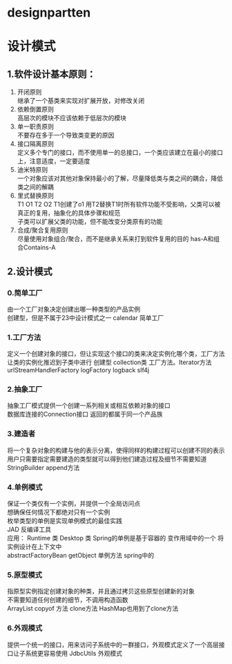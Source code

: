 # designpartten
# 设计模式
## 1.软件设计基本原则：
1. 开闭原则  
继承了一个基类来实现对扩展开放，对修改关闭
2. 依赖倒置原则  
高层次的模块不应该依赖于低层次的模块
3. 单一职责原则  
不要存在多于一个导致类变更的原因
4. 接口隔离原则  
定义多个专门的接口，而不使用单一的总接口，一个类应该建立在最小的接口上，注意适度，一定要适度
5. 迪米特原则  
一个对象应该对其他对象保持最小的了解，尽量降低类与类之间的耦合，降低类之间的解耦  
6. 里式替换原则  
T1 O1 T2 O2 T1创建了o1 用T2替换T1时所有软件功能不受影响，父类可以被真正的复用，抽象化的具体步骤和规范  
子类可以扩展父类的功能，但不能改变分类原有的功能
7. 合成/聚合复用原则  
尽量使用对象组合/聚合，而不是继承关系来打到软件复用的目的 has-A和组合Contains-A

## 2.设计模式
### 0.简单工厂  
由一个工厂对象决定创建出哪一种类型的产品实例  
创建型，但是不属于23中设计模式之一 calendar 简单工厂
### 1.工厂方法  
定义一个创建对象的接口，但让实现这个接口的类来决定实例化哪个类，工厂方法让类的实例化推迟到子类中进行
创建型  collection类  工厂方法。Iterator方法  urlStreamHandlerFactory  logFactory logback slf4j
### 2.抽象工厂
抽象工厂模式提供一个创建一系列相关或相互依赖对象的接口  
数据库连接的Connection接口 返回的都属于同一个产品族
### 3.建造者
将一个复杂对象的构建与他的表示分离，使得同样的构建过程可以创建不同的表示  
用户只需要指定需要建造的类型就可以得到他们建造过程及细节不需要知道
StringBuilder append方法 
### 4.单例模式
保证一个类仅有一个实例，并提供一个全局访问点  
想确保任何情况下都绝对只有一个实例  
枚举类型的单例是实现单例模式的最佳实践  
JAD 反编译工具  
应用：  Runtime 类  Desktop 类   Spring的单例是基于容器的 变作用域中的一个  将实例设计在上下文中   
abstractFactoryBean  getObject  单例方法 spring中的
### 5.原型模式
指原型实例指定创建对象的种类，并且通过拷贝这些原型创建新的对象  
不需要知道任何创建的细节，不调用构造函数  
ArrayList copyof 方法  clone方法  HashMap也用到了clone方法
### 6.外观模式
提供一个统一的接口，用来访问子系统中的一群接口，外观模式定义了一个高层接口让子系统更容易使用
JdbcUtils  外观模式